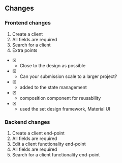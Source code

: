 ## Changes

### Frontend changes

1. Create a client
2. All fields are required
3. Search for a client
4. Extra points

- [x] - Close to the design as possible
- [x] - Can your submission scale to a larger project? 
- [x] - added to the state management
- [x] - composition component for reusability
- [x] - used the set design framework, Material UI

### Backend changes

1. Create a client end-point
2. All fields are required
3. Edit a client functionality end-point
4. All fields are required
5. Search for a client functionality end-point
